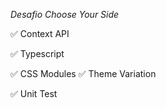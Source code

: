 _Desafio Choose Your Side_

✅ Context API

✅ Typescript

✅ CSS Modules
✅ Theme Variation

✅ Unit Test
